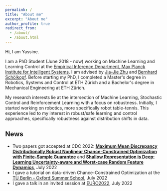 ```yaml
---
permalink: /
title: "About me"
excerpt: "About me"
author_profile: true
redirect_from: 
  - /about/
  - /about.html
---
```


Hi, I am Yassine.

I am a PhD Student (June 2018 - now) working on Machine Learning and Learning Control at the [Empirical Inference Department, Max Planck Institute for Intelligent Systems](https://ei.is.mpg.de/). I am advised by [Jia-Jie Zhu](https://jj-zhu.github.io/) and [Bernhard Schölkopf](https://is.mpg.de/~bs). Before starting my PhD, I completed a Master's degree in Robotics, Systems and Control at ETH Zürich and a Bachelor's degree in Mechanical Engineering at ETH Zürich.

My research interests lie at the intersection of Machine Learning, Stochastic Control and Reinforcement Learning with a focus on robustness. Initially, I started working on robotics, more specifically robot table-tennis. This experience led to my interest in robust/safe learning and control approaches, specifically robustness against distribution shifts in data. 


## News
- Two papers got accepted at CDC 2022: [**Maximum Mean Discrepancy Distributionally Robust Nonlinear Chance-Constrained Optimization with Finite-Sample Guarantee**](https://arxiv.org/abs/2204.11564) and [**Shallow Representation is Deep: Learning Uncertainty-aware and Worst-case Random Feature Dynamics**](https://arxiv.org/abs/2106.13066), July 2022
- I gave a tutorial on data-driven Chance-Constrained Optimization at the [TU Berlin - Oxford Summer School](https://www3.math.tu-berlin.de/stoch/IRTG/mini-course-2022-machine-learning/), July 2022
- I gave a talk in an invited session at [EURO2022](https://euro2022espoo.com/), July 2022
